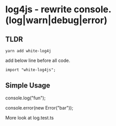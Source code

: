 # log4js - rewrite console.(log|warn|debug|error)

## TLDR

```yarn add white-log4j```

add below line before all code.

```import "white-log4js";```

## Simple Usage

console.log("fun");

console.error(new Error("bar"));

More look at log.test.ts
